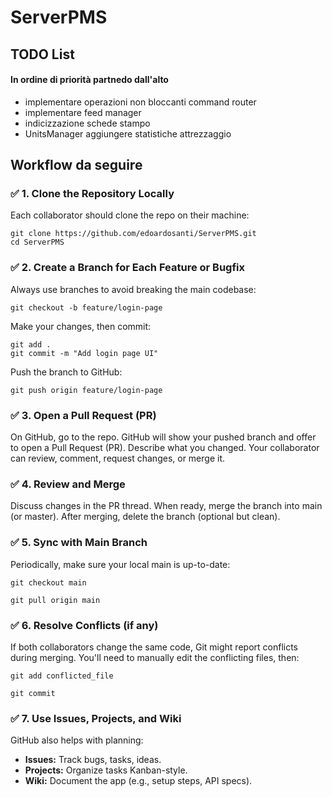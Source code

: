 # ServerPMS

## TODO List
#### In ordine di priorità partnedo dall'alto

- implementare operazioni non bloccanti command router
- implementare feed manager 
- indicizzazione schede stampo
- UnitsManager aggiungere statistiche attrezzaggio


## Workflow da seguire

### ✅ 1. Clone the Repository Locally
Each collaborator should clone the repo on their machine:<br>

`git clone https://github.com/edoardosanti/ServerPMS.git`<br>
`cd ServerPMS`

### ✅ 2. Create a Branch for Each Feature or Bugfix
Always use branches to avoid breaking the main codebase:<br>

`git checkout -b feature/login-page`

Make your changes, then commit:

`git add .`<br>
`git commit -m "Add login page UI"`

Push the branch to GitHub:<br>

`git push origin feature/login-page`


### ✅ 3. Open a Pull Request (PR)
On GitHub, go to the repo.
GitHub will show your pushed branch and offer to open a Pull Request (PR).
Describe what you changed.
Your collaborator can review, comment, request changes, or merge it.

### ✅ 4. Review and Merge
Discuss changes in the PR thread.
When ready, merge the branch into main (or master).
After merging, delete the branch (optional but clean).

### ✅ 5. Sync with Main Branch
Periodically, make sure your local main is up-to-date:

`git checkout main`

`git pull origin main`

### ✅ 6. Resolve Conflicts (if any)
If both collaborators change the same code, Git might report conflicts during merging. You'll need to manually edit the conflicting files, then:

`git add conflicted_file`

`git commit`

### ✅ 7. Use Issues, Projects, and Wiki
GitHub also helps with planning:
- **Issues:** Track bugs, tasks, ideas.
- **Projects:** Organize tasks Kanban-style.
- **Wiki:** Document the app (e.g., setup steps, API specs).
